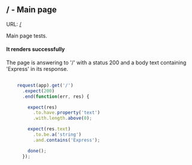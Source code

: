 

## / - Main page


URL: [/](/)

Main page tests.


#### It renders successfully


The page is answering to '/' with a status 200 and a body text containing
'Express' in its response.


```javascript
    
    request(app).get('/')
      .expect(200)
      .end(function(err, res) {

        expect(res)
          .to.have.property('text')
          .with.length.above(0);

        expect(res.text)
          .to.be.a('string')
          .and.contains('Express');

        done();
      });
  
```

